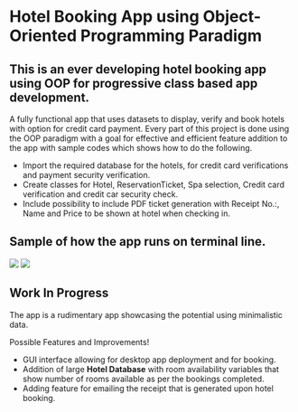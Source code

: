 # Hotel Booking App using Object-Oriented Programming Paradigm
## This is an ever developing hotel booking app using OOP for progressive class based app development.
A fully functional app that uses datasets to display, verify and book hotels with option for credit card payment.
Every part of this project is done using the OOP paradigm with a goal for effective and efficient feature addition to the app with sample codes which shows how to do the following.

* Import the required database for the hotels, for credit card verifications and payment security verification.
* Create classes for Hotel, ReservationTicket, Spa selection, Credit card verification and credit car security check.
* Include possibility to include PDF ticket generation with Receipt No.:, Name and Price to be shown at hotel when checking in.

## Sample of how the app runs on terminal line.

![](C:\Users\User\OneDrive\Desktop\Hotel_Booking_App_Demo.png)
<img src="C:\Users\User\OneDrive\Desktop\Hotel_Booking_App_Demo.png"/>
## Work In Progress
The app is a rudimentary app showcasing the potential using minimalistic data.

Possible Features and Improvements!
* GUI interface allowing for desktop app deployment and for booking.
* Addition of large **Hotel Database** with room availability variables that show number of rooms available as per the bookings completed.
* Adding feature for emailing the receipt that is generated upon hotel booking.

